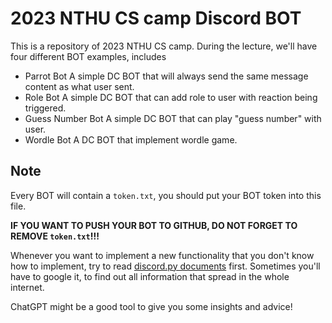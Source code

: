 # 2023 NTHU CS camp Discord BOT

This is a repository of 2023 NTHU CS camp. During the lecture, we'll have four different BOT examples, includes
- Parrot Bot
    A simple DC BOT that will always send the same message content as what user sent.
- Role Bot
    A simple DC BOT that can add role to user with reaction being triggered.
- Guess Number Bot
    A simple DC BOT that can play "guess number" with user.
- Wordle Bot
    A DC BOT that implement wordle game.

## Note

Every BOT will contain a `token.txt`, you should put your BOT token into this file.

**IF YOU WANT TO PUSH YOUR BOT TO GITHUB, DO NOT FORGET TO REMOVE `token.txt`!!!**

Whenever you want to implement a new functionality that you don't know how to implement, try to read [discord.py documents](https://discordpy.readthedocs.io/en/stable/index.html) first. Sometimes you'll have to google it, to find out all information that spread in the whole internet.

ChatGPT might be a good tool to give you some insights and advice!